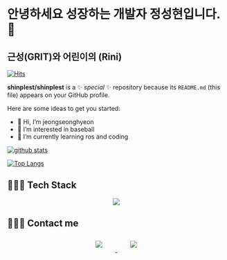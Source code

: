 # 안녕하세요 성장하는 개발자 정성현입니다.👋
## 근성(GRIT)와 어린이의 (Rini)
[![Hits](https://hits.seeyoufarm.com/api/count/incr/badge.svg?url=https%3A%2F%2Fgithub.com%2Fjeongseonghyeon&count_bg=%233D56C8&title_bg=%23000000&icon=fluentd.svg&icon_color=%239E9E9C&title=%EB%B0%A9%EB%AC%B8%EC%9E%90&edge_flat=false)](https://hits.seeyoufarm.com)

**shinplest/shinplest** is a ✨ _special_ ✨ repository because its `README.md` (this file) appears on your GitHub profile.

Here are some ideas to get you started:


- 👋 Hi, I’m jeongseonghyeon
- 👀 I’m interested in baseball
- 🌱 I’m currently learning ros and coding


[![github stats](https://github-readme-stats.vercel.app/api?username=jeongseonghyeon&show_icons=true&hide_border=true)](https://github.com/jeongseonghyeon)


[![Top Langs](https://github-readme-stats.vercel.app/api/top-langs/?username=jeongseonghyeon&layout=compact)](https://github.com/jeongseonghyeon)


## 👩🏻‍💻 Tech Stack 
<p align="center">
<img src="https://img.shields.io/badge/C-A8B9CC?style=flat-square&logo=C&logoColor=white"/>
  
## 🙋🏻‍♀️ Contact me

<div align="center">
    <a href="mailto:kgd029@gmail.com">
        <img 
            src="https://img.shields.io/badge/Gmail-D14836?style=for-the-badge&logo=gmail&logoColor=white&link=https://instagram.com/je0ng_sh/"
            style="height: auto; margin-left: 20px; margin-right: 20px; padding: 10px;"/>
    </a>
    <a href="https://instagram.com/je0ng_sh">
        <img 
            src="https://img.shields.io/badge/Instagram-E4405F?style=for-the-badge&logo=instagram&logoColor=white&link=https://instagram.com/je0ng_sh/"
            style="height: auto; margin-left: 20px; margin-right: 20px; padding: 10px;"/>
    </a>
  
  

